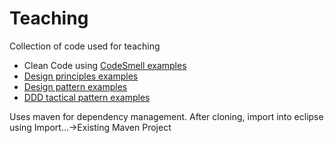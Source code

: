 Teaching
========

Collection of code used for teaching 
- Clean Code using [CodeSmell examples](src/test/java/se/jonananas/teaching/codeSmells) 
- [Design principles examples](src/test/java/se/jonananas/teaching/design)
- [Design pattern examples](src/test/java/se/jonananas/teaching/patterns)
- [DDD tactical pattern examples](src/test/java/se/jonananas/teaching/ddd)

Uses maven for dependency management. After cloning, import into eclipse using Import...->Existing Maven Project
